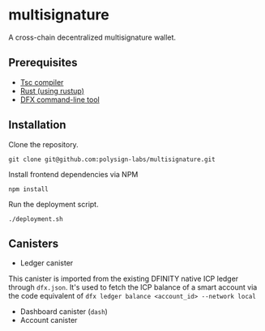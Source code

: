 # multisignature
A cross-chain decentralized multisignature wallet.

## Prerequisites
* [Tsc compiler](https://www.typescriptlang.org/download/) 
* [Rust (using rustup)](https://www.rust-lang.org/tools/install)
* [DFX command-line tool](https://internetcomputer.org/docs/current/developer-docs/getting-started/install/#installing-dfx-via-dfxvm)

## Installation
Clone the repository.

`git clone git@github.com:polysign-labs/multisignature.git`

Install frontend dependencies via NPM

`npm install`

Run the deployment script.

`./deployment.sh`

## Canisters
- Ledger canister

This canister is imported from the existing DFINITY native ICP ledger through `dfx.json`. It's used to fetch the ICP balance of a smart account via the code equivalent of `dfx ledger balance <account_id> --network local`

- Dashboard canister (`dash`)
- Account canister
